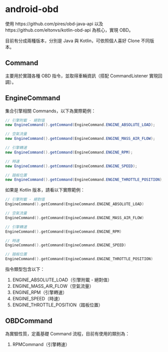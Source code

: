 # android-obd

<p>使用 https://github.com/pires/obd-java-api 以及 https://github.com/eltonvs/kotlin-obd-api 為核心，實現 OBD。</p>
<p>目前有分成兩種版本，分別是 Java 與 Kotlin，可依照個人喜好 Clone 不同版本。</p>

## Command

<p>主要用於實踐各種 OBD 指令，並取得車輛資訊（搭配 CommandListener 實現回調）。</p>

## EngineCommand

<p>集合引擎相關 Commands，以下為實際範例：</p>

```java
// 引擎附載 - 絕對值
new EngineCommand().getCommand(EngineCommand.ENGINE_ABSOLUTE_LOAD);

// 空氣流量
new EngineCommand().getCommand(EngineCommand.ENGINE_MASS_AIR_FLOW);

// 引擎轉速
new EngineCommand().getCommand(EngineCommand.ENGINE_RPM);

// 時速
new EngineCommand().getCommand(EngineCommand.ENGINE_SPEED);

// 踏板位置
new EngineCommand().getCommand(EngineCommand.ENGINE_THROTTLE_POSITION);
```

<p>如果是 Kotlin 版本，請看以下實際範例：</p>

```kotlin
// 引擎附載 - 絕對值
EngineCommand().getCommand(EngineCommand.ENGINE_ABSOLUTE_LOAD)

// 空氣流量
EngineCommand().getCommand(EngineCommand.ENGINE_MASS_AIR_FLOW)

// 引擎轉速
EngineCommand().getCommand(EngineCommand.ENGINE_RPM)

// 時速
EngineCommand().getCommand(EngineCommand.ENGINE_SPEED)

// 踏板位置
EngineCommand().getCommand(EngineCommand.ENGINE_THROTTLE_POSITION)
```

<p>指令類型包含以下：</p>

1. ENGINE_ABSOLUTE_LOAD（引擎附載 - 絕對值）
2. ENGINE_MASS_AIR_FLOW（空氣流量）
3. ENGINE_RPM（引擎轉速）
4. ENGINE_SPEED（時速）
5. ENGINE_THROTTLE_POSITION（踏板位置）

## OBDCommand

<p>為實驗性質，定義基礎 Command 流程，目前有使用的類別為：</p>

1. RPMCommand（引擎轉速）